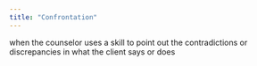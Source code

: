 ```yaml
---
title: "Confrontation"
---
```

when the counselor uses a skill to point out the contradictions or discrepancies in what the client says or does

